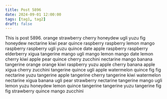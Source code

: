 ```yaml
---
title: Post 5896
date: 2024-09-01 12:00:00
tags: [tag1, tag2]
draft: false
---
```

This is post 5896.
orange
strawberry
cherry
honeydew
ugli
yuzu
fig
honeydew
nectarine
kiwi
pear
quince
raspberry
raspberry
lemon
mango
raspberry
raspberry
ugli
yuzu
quince
date
apple
raspberry
raspberry
elderberry
xigua
tangerine
mango
ugli
mango
lemon
mango
date
lemon
cherry
kiwi
apple
pear
quince
cherry
zucchini
nectarine
mango
banana
tangerine
orange
orange
kiwi
raspberry
yuzu
apple
cherry
banana
apple
xigua
cherry
zucchini
tangerine
quince
ugli
apple
watermelon
quince
fig
fig
nectarine
yuzu
tangerine
apple
tangerine
cherry
tangerine
kiwi
watermelon
nectarine
xigua
banana
ugli
pear
strawberry
nectarine
tangerine
mango
ugli
lemon
yuzu
honeydew
lemon
quince
tangerine
tangerine
yuzu
tangerine
fig
fig
strawberry
quince
mango
zucchini
